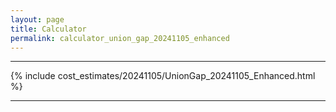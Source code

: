 ```yaml
---
layout: page
title: Calculator
permalink: calculator_union_gap_20241105_enhanced
---
```


___

{% include cost_estimates/20241105/UnionGap_20241105_Enhanced.html %}

___

